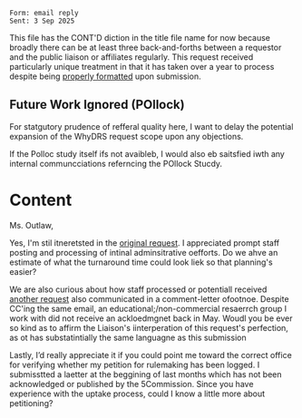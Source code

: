 ```
Form: email reply
Sent: 3 Sep 2025
```

This file has the CONT'D diction in the title file name for now because broadly there can be at least three back-and-forths between a requestor and the public liaison or affiliates regularly. This request received particularly unique treatment in that it has taken over a year to process despite being [properly formatted](https://www.sec.gov/files/data/foia-logs/foia-log-may-2024.csv) upon submission.


## Future Work Ignored (POllock)

For statgutory prudence of refferal quality  here, I want to  delay the potential expansion of the  WhyDRS request scope upon any objections.

If the  Polloc study  itself ifs not avaibleb, I would also eb saitsfied iwth any internal communcciations referncing the POllock Stucdy.


#  Content






Ms. Outlaw,

Yes, I'm stil  itneretsted in the [original request](https://zopen.to/l3tdxhcPJHMKYcJks1aL). I appreciated prompt  staff posting and  processing of intinal adminsitrative oefforts. Do we ahve an estimate of what the turnaround  time could look liek so that planning's easier?

We are also curious about how staff processed or potentiall received [another request](https://zopen.to/qiYR9dqDjr0DXpftBmwu) also communicated in a comment-letter ofootnoe. Despite  CC'ing  the same email, an educational;/non-commercial resaerrch group I work with  did not receive an ackloedmgnet back in May. Woudl you  be ever so kind as  to affirm the Liaison's iinterperation of this request's perfection, as  ot has substatintially  the  same languagne as this submission

Lastly, I’d really appreciate it if you could point me toward the correct office for verifying whether my petition for rulemaking has been logged. I submisstted  a laetter  at the  beggining  of last months which has not been acknowledged or published by the 5Commission. Since you have experience with the uptake process, could I know a little more about petitioning?

